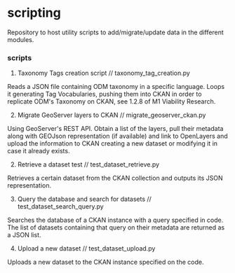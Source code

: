 scripting
=========

Repository to host utility scripts to add/migrate/update data in the different modules. 

### scripts

1. Taxonomy Tags creation script // taxonomy_tag_creation.py

Reads a JSON file containing ODM taxonomy in a specific language. Loops it generating Tag Vocabularies, pushing them into CKAN in order to replicate ODM's Taxonomy on CKAN, see 1.2.8 of M1 Viability Research.

2. Migrate GeoServer layers to CKAN // migrate_geoserver_ckan.py

Using GeoServer's REST API. Obtain a list of the layers, pull their metadata along with GEOJson representation (if available) and link to OpenLayers and upload the information to CKAN creating a new dataset or modifying it in case it already exists.

2. Retrieve a dataset test // test_dataset_retrieve.py

Retrieves a certain dataset from the CKAN collection and outputs its JSON representation.

3. Query the database and search for datasets // test_dataset_search_query.py

Searches the database of a CKAN instance with a query specified in code. The list of datasets containing that query on their metadata are returned as a JSON list.

4. Upload a new dataset // test_dataset_upload.py

Uploads a new dataset to the CKAN instance specified on the code.
